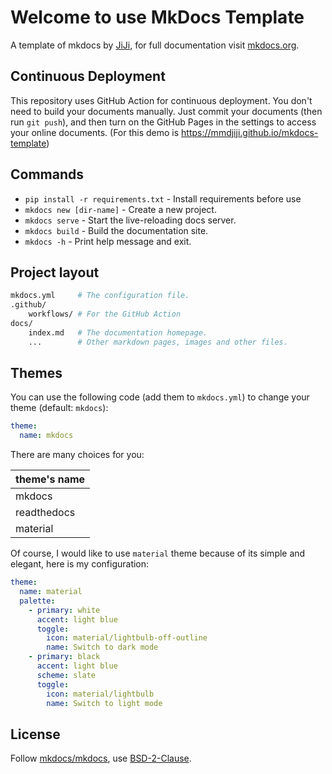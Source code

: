 # Welcome to use MkDocs Template

A template of mkdocs by [JiJi](https://mmdjiji.com), for full documentation visit [mkdocs.org](https://www.mkdocs.org).

## Continuous Deployment
This repository uses GitHub Action for continuous deployment. You don't need to build your documents manually. Just commit your documents (then run `git push`), and then turn on the GitHub Pages in the settings to access your online documents. (For this demo is https://mmdjiji.github.io/mkdocs-template)

## Commands

* `pip install -r requirements.txt` - Install requirements before use
* `mkdocs new [dir-name]` - Create a new project.
* `mkdocs serve` - Start the live-reloading docs server.
* `mkdocs build` - Build the documentation site.
* `mkdocs -h` - Print help message and exit.

## Project layout
```bash
mkdocs.yml     # The configuration file.
.github/
    workflows/ # For the GitHub Action
docs/
    index.md   # The documentation homepage.
    ...        # Other markdown pages, images and other files.
```

## Themes
You can use the following code (add them to `mkdocs.yml`) to change your theme (default: `mkdocs`):
```yaml
theme:
  name: mkdocs
```

There are many choices for you:

|theme's name|
|-|
|mkdocs|
|readthedocs|
|material|

Of course, I would like to use `material` theme because of its simple and elegant, here is my configuration:
```yaml
theme:
  name: material
  palette: 
    - primary: white
      accent: light blue
      toggle:
        icon: material/lightbulb-off-outline 
        name: Switch to dark mode
    - primary: black
      accent: light blue
      scheme: slate
      toggle:
        icon: material/lightbulb
        name: Switch to light mode
```

## License
Follow [mkdocs/mkdocs](https://github.com/mkdocs/mkdocs), use [BSD-2-Clause](LICENSE).